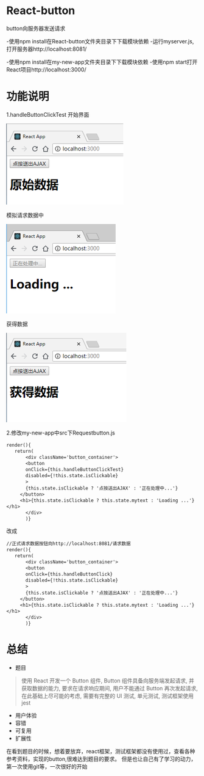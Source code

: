 # React-button
button向服务器发送请求

-使用npm install在React-button文件夹目录下下载模块依赖
-运行myserver.js,打开服务器http://localhost:8081/

-使用npm install在my-new-app文件夹目录下下载模块依赖
-使用npm start打开React项目http://localhost:3000/

# 功能说明
1.handleButtonClickTest
开始界面

 ![image](https://raw.githubusercontent.com/ZhixiuZhou1994/React-button/master/imag/start.png)

模拟请求数据中

 ![image](https://raw.githubusercontent.com/ZhixiuZhou1994/React-button/master/imag/process.png)
 
获得数据

 ![image](https://raw.githubusercontent.com/ZhixiuZhou1994/React-button/master/imag/end.png)
 
 2.修改my-new-app中src下Requestbutton.js
 ```
render(){
    return(
        <div className='button_container'>
        <button
        onClick={this.handleButtonClickTest}
        disabled={!this.state.isClickable}
        >
        {this.state.isClickable ? '点按送出AJAX' : '正在处理中...'}
      </button>
      <h1>{this.state.isClickable ? this.state.mytext : 'Loading ...'}</h1>
        </div>
        )}

```
改成

 ```
 //正式请求数据按钮向http://localhost:8081/请求数据
render(){
    return(
        <div className='button_container'>
        <button
        onClick={this.handleButtonClick}
        disabled={!this.state.isClickable}
        >
        {this.state.isClickable ? '点按送出AJAX' : '正在处理中...'}
      </button>
      <h1>{this.state.isClickable ? this.state.mytext : 'Loading ...'}</h1>
        </div>
        )}

```
# 总结
- 题目
> 使用 React 开发一个 Button 组件, Button 组件具备向服务端发起请求, 并获取数据的能力, 要求在请求响应期间, 用户不能通过 Button 再次发起请求, 在此基础上尽可能的考虑, 需要有完整的 UI 测试, 单元测试, 测试框架使用 jest
 - 用户体验
 - 容错
 - 可复用
 - 扩展性
 
在看到题目的时候，想着要放弃，react框架，测试框架都没有使用过，查看各种参考资料，实现的button,很难达到题目的要求。
但是也让自己有了学习的动力，第一次使用git等，一次很好的开始
 
 
